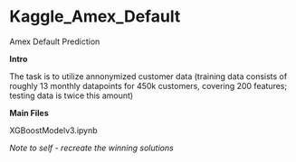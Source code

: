 # Kaggle_Amex_Default
Amex Default Prediction

<b>
Intro
</b>

The task is to utilize annonymized customer data (training data consists of roughly 13 monthly datapoints for 450k customers, covering 200 features; 
testing data is twice this amount)

<b>
Main Files
</b>


XGBoostModelv3.ipynb

<i>
Note to self - recreate the winning solutions
</i>

